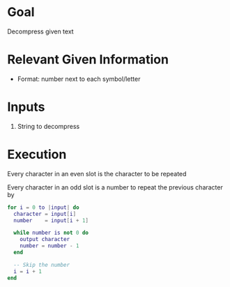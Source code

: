 # Goal
Decompress given text

# Relevant Given Information
- Format: number next to each symbol/letter

# Inputs
1. String to decompress

# Execution
Every character in an even slot is the character to be repeated

Every character in an odd slot is a number to repeat the previous character by

```lua
for i = 0 to |input| do
  character = input[i]
  number    = input[i + 1]

  while number is not 0 do
    output character
    number = number - 1
  end

  -- Skip the number
  i = i + 1
end
```
